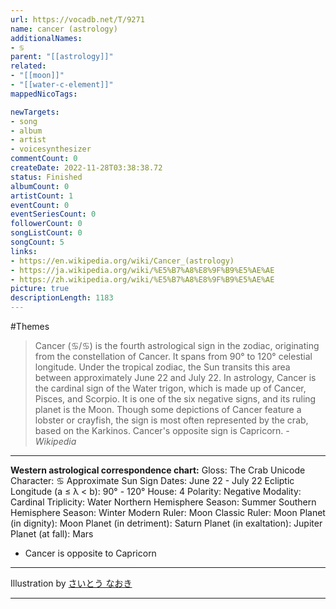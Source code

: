 ```yaml
---
url: https://vocadb.net/T/9271
name: cancer (astrology)
additionalNames: 
- ♋︎
parent: "[[astrology]]"
related:
- "[[moon]]"
- "[[water-c-element]]"
mappedNicoTags:

newTargets:
- song
- album
- artist
- voicesynthesizer
commentCount: 0
createDate: 2022-11-28T03:38:38.72
status: Finished
albumCount: 0
artistCount: 1
eventCount: 0
eventSeriesCount: 0
followerCount: 0
songListCount: 0
songCount: 5
links: 
- https://en.wikipedia.org/wiki/Cancer_(astrology)
- https://ja.wikipedia.org/wiki/%E5%B7%A8%E8%9F%B9%E5%AE%AE
- https://zh.wikipedia.org/wiki/%E5%B7%A8%E8%9F%B9%E5%AE%AE
picture: true
descriptionLength: 1183
---
```


#Themes

>Cancer (♋︎/♋) is the fourth astrological sign in the zodiac, originating from the constellation of Cancer.
It spans from 90° to 120° celestial longitude.
Under the tropical zodiac, the Sun transits this area between approximately June 22 and July 22.
In astrology, Cancer is the cardinal sign of the Water trigon, which is made up of Cancer, Pisces, and Scorpio.
It is one of the six negative signs, and its ruling planet is the Moon.
Though some depictions of Cancer feature a lobster or crayfish, the sign is most often represented by the crab, based on the Karkinos.
Cancer's opposite sign is Capricorn.
*-Wikipedia*

___


**Western astrological correspondence chart:**
Gloss: The Crab
Unicode Character: ♋︎
Approximate Sun Sign Dates: June 22 - July 22
Ecliptic Longitude (a ≤ λ < b): 90° - 120°
House: 4
Polarity: Negative
Modality: Cardinal
Triplicity: Water
Northern Hemisphere Season: Summer
Southern Hemisphere Season: Winter
Modern Ruler: Moon
Classic Ruler: Moon
Planet (in dignity): Moon
Planet (in detriment): Saturn
Planet (in exaltation): Jupiter
Planet (at fall): Mars

- Cancer is opposite to Capricorn

___

Illustration by [さいとう なおき](https://vocadb.net/Ar/57338)

---

